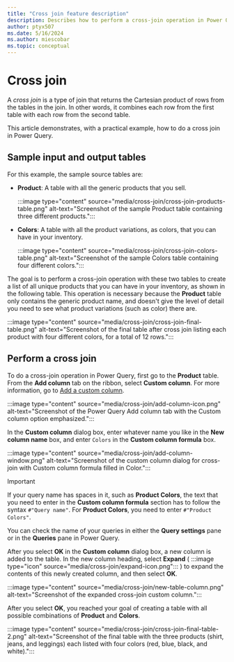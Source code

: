 ```yaml
---
title: "Cross join feature description"
description: Describes how to perform a cross-join operation in Power Query using sample product and color tables. 
author: ptyx507
ms.date: 5/16/2024
ms.author: miescobar
ms.topic: conceptual
---
```


# Cross join

A *cross join* is a type of join that returns the Cartesian product of rows from the tables in the join. In other words, it combines each row from the first table with each row from the second table.

This article demonstrates, with a practical example, how to do a cross join in Power Query.

## Sample input and output tables

For this example, the sample source tables are:

* **Product**: A table with all the generic products that you sell.

   :::image type="content" source="media/cross-join/cross-join-products-table.png" alt-text="Screenshot of the sample Product table containing three different products.":::

* **Colors**: A table with all the product variations, as colors, that you can have in your inventory.

   :::image type="content" source="media/cross-join/cross-join-colors-table.png" alt-text="Screenshot of the sample Colors table containing four different colors.":::

The goal is to perform a cross-join operation with these two tables to create a list of all unique products that you can have in your inventory, as shown in the following table. This operation is necessary because the **Product** table only contains the generic product name, and doesn't give the level of detail you need to see what product variations (such as color) there are.

:::image type="content" source="media/cross-join/cross-join-final-table.png" alt-text="Screenshot of the final table after cross join listing each product with four different colors, for a total of 12 rows.":::

## Perform a cross join

To do a cross-join operation in Power Query, first go to the **Product** table. From the **Add column** tab on the ribbon, select **Custom column**. For more information, go to [Add a custom column](add-custom-column.md).

:::image type="content" source="media/cross-join/add-column-icon.png" alt-text="Screenshot of the Power Query Add column tab with the Custom column option emphasized.":::

In the **Custom column** dialog box, enter whatever name you like in the **New column name** box, and enter `Colors` in the **Custom column formula** box.

:::image type="content" source="media/cross-join/add-column-window.png" alt-text="Screenshot of the custom column dialog for cross-join with Custom column formula filled in Color.":::

> [!IMPORTANT]
>If your query name has spaces in it, such as **Product Colors**, the text that you need to enter in the **Custom column formula** section has to follow the syntax `#"Query name"`. For **Product Colors**, you need to enter `#"Product Colors"`.
>
>You can check the name of your queries in either the **Query settings** pane or in the **Queries** pane in Power Query.

After you select **OK** in the **Custom column** dialog box, a new column is added to the table. In the new column heading, select **Expand** ( :::image type="icon" source="media/cross-join/expand-icon.png"::: ) to expand the contents of this newly created column, and then select **OK**.

:::image type="content" source="media/cross-join/new-table-column.png" alt-text="Screenshot of the expanded cross-join custom column.":::

After you select **OK**, you reached your goal of creating a table with all possible combinations of **Product** and **Colors**.

:::image type="content" source="media/cross-join/cross-join-final-table-2.png" alt-text="Screenshot of the final table with the three products (shirt, jeans, and leggings) each listed with four colors (red, blue, black, and white).":::

